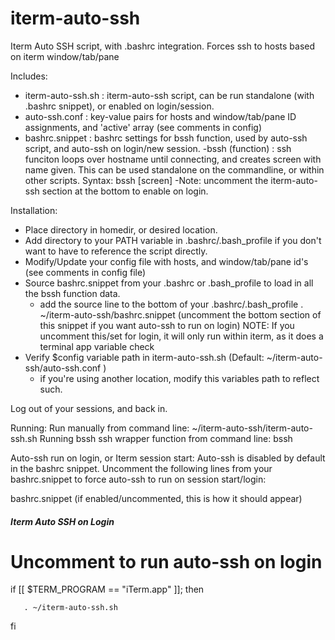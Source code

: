iterm-auto-ssh
==============

Iterm Auto SSH script, with .bashrc integration. Forces ssh to hosts based on iterm window/tab/pane

Includes:
- iterm-auto-ssh.sh : iterm-auto-ssh script, can be run standalone (with .bashrc snippet), or enabled on login/session.
- auto-ssh.conf : key-value pairs for hosts and window/tab/pane ID assignments, and 'active' array (see comments in config)
- bashrc.snippet  : bashrc settings for bssh function, used by auto-ssh script, and auto-ssh on login/new session. 
    -bssh (function) : ssh funciton loops over hostname until connecting, and creates screen with name given. 
     This can be used standalone on the commandline, or within other scripts.
     Syntax:
        bssh <host> [screen]
    -Note: uncomment the iterm-auto-ssh section at the bottom to enable on login. 

Installation:
- Place directory in homedir, or desired location. 
- Add directory to your PATH variable in .bashrc/.bash_profile if you don't want to have to reference the script directly.
- Modify/Update your config file with hosts, and window/tab/pane id's (see comments in config file)
- Source bashrc.snippet from your .bashrc or .bash_profile to load in all the bssh function data.
    - add the source line to the bottom of your .bashrc/.bash_profile
      . ~/iterm-auto-ssh/bashrc.snippet
      (uncomment the bottom section of this snippet if you want auto-ssh to run on login)
      NOTE: If you uncomment this/set for login, it will only run within iterm, as it does a terminal app variable check
- Verify $config variable path in iterm-auto-ssh.sh (Default: ~/iterm-auto-ssh/auto-ssh.conf )
    - if you're using another location, modify this variables path to reflect such. 


Log out of your sessions, and back in.

Running:
  Run manually from command line:
      ~/iterm-auto-ssh/iterm-auto-ssh.sh
  Running bssh ssh wrapper function from command line:
      bssh <host> <screen title>


Auto-ssh run on login, or Iterm session start:
  Auto-ssh is disabled by default in the bashrc snippet.
  Uncomment the following lines from your bashrc.snippet to force auto-ssh to run on session start/login:
  
  
bashrc.snippet (if enabled/uncommented, this is how it should appear)
  
##### Iterm Auto SSH on Login #####
# Uncomment to run auto-ssh on login #



if [[ $TERM_PROGRAM == "iTerm.app" ]]; then

       . ~/iterm-auto-ssh.sh
       
fi

